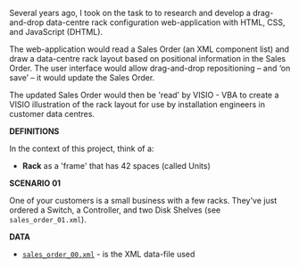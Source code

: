 Several years ago, I took on the task to to research and develop a drag-and-drop
data-centre rack configuration web-application with HTML, CSS, and JavaScript (DHTML).

The web-application would read a Sales Order (an XML component list) and draw
a data-centre rack layout based on positional information in the Sales Order. 
The user interface would allow drag-and-drop repositioning – and ‘on save’ – 
it would update the Sales Order.

The updated Sales Order would then be 'read' by VISIO - VBA to create a
VISIO illustration of the rack layout for use by installation engineers in
customer data centres.

**DEFINITIONS**

In the context of this project, think of a:
* **Rack** as a 'frame' that has 42 spaces (called Units)

**SCENARIO 01**

One of your customers is a small business with a few racks.
They've just ordered a Switch, a Controller, and two Disk Shelves (see `sales_order_01.xml`). 


**DATA**
* [`sales_order_00.xml`](sales_order_00.xml) - is the XML data-file used


 
